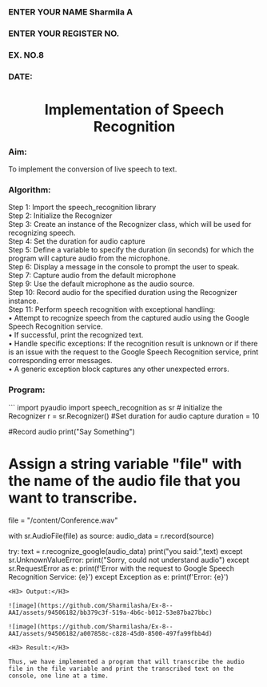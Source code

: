  <H3>ENTER YOUR NAME Sharmila A
<H3>ENTER YOUR REGISTER NO.</H3>
<H3>EX. NO.8</H3>
<H3>DATE:</H3>
<H1 ALIGN =CENTER>Implementation of Speech Recognition</H1>
<H3>Aim:</H3> 
 To implement the conversion of live speech to text.<BR>
<h3>Algorithm:</h3>
Step 1: Import the speech_recognition library<Br>
Step 2: Initialize the Recognizer<Br>
Step 3: Create an instance of the Recognizer class, which will be used for recognizing speech.<Br>
Step 4: Set the duration for audio capture<Br>
Step 5: Define a variable to specify the duration (in seconds) for which the program will capture audio from the microphone.<Br>
Step 6: Display a message in the console to prompt the user to speak.<Br>
Step 7: Capture audio from the default microphone<Br>
Step 9: Use the default microphone as the audio source.<Br>
Step 10: Record audio for the specified duration using the Recognizer instance.<Br>
Step 11: Perform speech recognition with exceptional handling:<Br>
•	Attempt to recognize speech from the captured audio using the Google Speech Recognition service.<Br>
•	If successful, print the recognized text.<Br>
•	Handle specific exceptions: If the recognition result is unknown or if there is an issue with the request to the Google Speech Recognition service, print corresponding error messages.<Br>
•	A generic exception block captures any other unexpected errors.<Br>
<H3>Program:</H3>
```
import pyaudio 
import speech_recognition as sr
# initialize the Recognizer
r = sr.Recognizer()
#Set duration for audio capture
duration = 10

#Record audio
print("Say Something")
# Assign a string variable "file" with the name of the audio file that you want to transcribe.
file = "/content/Conference.wav"

with sr.AudioFile(file) as source:
    audio_data = r.record(source)


try:
    text = r.recognize_google(audio_data)
    print("you said:",text)
except sr.UnknownValueError:
    print("Sorry, could not understand audio")
except sr.RequestError as e:
    print(f'Error with the request to Google Speech Recognition Service: {e}')
except Exception as e:
    print(f'Error: {e}')
```
<H3> Output:</H3>

![image](https://github.com/Sharmilasha/Ex-8--AAI/assets/94506182/bb379c3f-519a-4b6c-b012-53e87ba27bbc)

![image](https://github.com/Sharmilasha/Ex-8--AAI/assets/94506182/a007858c-c828-45d0-8500-497fa99fbb4d)

<H3> Result:</H3>

Thus, we have implemented a program that will transcribe the audio file in the file variable and print the transcribed text on the console, one line at a time.
